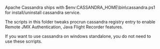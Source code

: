 Apache Cassandra ships with $env:CASSANDRA_HOME\bin\cassandra.ps1 for install/uninstall cassandra service.

The scripts in this folder tweaks procrun cassandra registry entry to enable Remote JMX Authentication, Java Flight Recorder features.

If you want to use cassandra on windows standalone, you do not need to use these scrripts.
